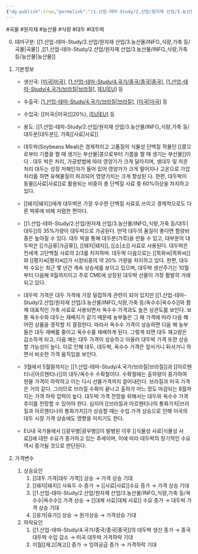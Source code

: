 ```yaml
---
{"dg-publish":true,"permalink":"/1.산업-테마-Study/2.산업/원자재 산업/3.농산물/INFO_식량,가축 등/대두박/","created":"2024-11-20T21:02:28.909+09:00","updated":"2025-06-26T13:25:56.500+09:00"}
---
```


#곡물 #원자재 #농산물 #식량 #대두 #대두박

0. 테마구분: [[1.산업-테마-Study/2.산업/원자재 산업/3.농산물/INFO_식량,가축 등/곡물\|곡물]] ,[[1.산업-테마-Study/2.산업/원자재 산업/3.농산물/INFO_식량,가축 등/농산물\|농산물]]

1. 기본정보

	- 생산국: [[미국\|미국]](25%), [[1.산업-테마-Study/4.국가/중국/중국\|중국]](19%), [[1.산업-테마-Study/4.국가/브라질\|브라질]](14%), [[EU\|EU]](7%) 등
	- 수출국: [[1.산업-테마-Study/4.국가/브라질\|브라질]](22%), [[미국\|미국]](15%) 등
	- 수입국: [[미국(\|미국(]]20%), [[EU\|EU]](22%) 등  
	- 용도: [[1.산업-테마-Study/2.산업/원자재 산업/3.농산물/INFO_식량,가축 등/대두분\|대두분]], 가축[[사료\|사료]]

	- 대두박(Soybeans Meal)은 경제적이고 고품질의 식물성 단백질 작물인 [[콩으로부터 기름을 짤 때 생기는 부산물\|콩으로부터 기름을 짤 때 생기는 부산물]]이다 . 대두 박은 처리, 가공방법에 따라 영양가가 크게 달라지며, 생대두 및 저온처리 대두는 성장 저해인자가 들어 있어 영양가가 크게 떨어지나 고온으로 가압처리를 하면 유해물질이 파괴되어 영양가치는 크게 향상된 다. 한편, 대두박이 동물[[사료\|사료]]로 활용되는 비중이 총 단백질 사료 중 60%이상을 차지하고 있다. 
	- [[돼지\|돼지]]에게 대두박은 가장 우수한 단백질 사료로 쓰이고 경제적으로도 다른 박류에 비해 저렴한 편이다. 
	- [[1.산업-테마-Study/2.산업/원자재 산업/3.농산물/INFO_식량,가축 등/대두\|대두]]의 35%가량이 대두박으로 가공된다. 만약 대두의 품질이 좋다면 함량비중은 높아질 수 있다. 대두 박을 통해 대두분(가루)을 만들 수 있고, 대부분의 대두박은 [[가금류\|가금류]], [[돼지\|돼지]], [[소\|소]] 사료로 사용된다. 대두박은 전세계 고단백질 사료의 2/3를 차지하며. 대두박 다음으로는 [[목화씨\|목화씨]]와 [[평지씨\|평지씨]]가 시장비중의 약 20% 가량을 차지하고 있다. 한편, 대두박 수요는 최근 몇 년간 계속 상승세를 보이고 있으며, 대두박 생산주기는 10월부터 다음해 9월까지이고 주로 CME에 상장된 대두박 선물이 가장 활발히 거래되고 있다. 
	- 대두박 가격은 대두 가격에 가장 밀접하게 관련이 되어 있지만 [[1.산업-테마-Study/2.산업/원자재 산업/3.농산물/INFO_식량,가축 등/옥수수\|옥수수]]와 함께 대표적인 가축 사료로 사용되면서 옥수수 가격과도 높은 상관도를 보인다. 보통 옥수수와 대두는 재배지가 같기 때문에 농부들은 그 해 가격에 따라 다음 해 어떤 상품을 경작할 지 결정한다. 따라서 옥수수 가격이 상승하면 다음 해 농부들은 대두 재배를 줄이고 옥수수를 재배하게 된다. 그렇게 되면 대두 재고량은 감소하게 되고, 다음 해는 대두 가격이 상승하고 아울러 대두박 가격 또한 상승할 가능성이 높다. 이로 인해 대두, 대두박, 옥수수 가격은 앞서거니 뒤서거니 하면서 비슷한 가격 움직임을 보인다. 
	- 3월에서 5월말까지는 [[1.산업-테마-Study/4.국가/브라질\|브라질]]과 [[아르헨티나\|아르헨티나]]의 대두/옥수수 수확철이다. 수확철에는 출하량이 증가하여 현물 가격이 하락하고 이는 다시 선물가격까지 끌어내린다. 브라질과 미국 가격은 거의 같다. 그러므로 브라질 수확이 끝나고 출하가 어느 정도 마감되는 8월까지는 가격 하락 압력이 높다. 대두박 가격 전망을 위해서는 대두와 옥수수 가격 추이를 전망할 수 있어야 한다. 심지어 [[브라질과 아르헨티나의 통화가치\|브라질과 아르헨티나의 통화가치]]가 상승할 때는 수입 가격 상승으로 인해 미국의 대두 시장 가격 상승에도 영향을 미치기도 한다. 
	- EU내 국가들에서 [[광우병\|광우병]]이 발병된 이후 [[식물성 사료\|식물성 사료]]에 대한 수요가 증가하고 있는 추세이며, 이에 따라 대두박의 장기적인 수요 역시 증가될 것으로 판단된다.

2. 가격변수
	1. 상승요인
		1. [[대두 가격\|대두 가격]] 상승 → 가격 상승 기대 
		2. [[돼지\|돼지]] 사육두 수 증가 → [[사료\|사료]]수요 증가 → 가격 상승 기대
		3. [[1.산업-테마-Study/2.산업/원자재 산업/3.농산물/INFO_식량,가축 등/옥수수\|옥수수]] 가격 상승 → [[대체 사료\|대체 사료]] 수요 증가 → 대두박 가격 상승 기대 
		4. [[유가\|유가]] 상승 → 원가상승 → 가격상승 기대
	2. 하락요인
		1. [[1.산업-테마-Study/4.국가/중국/중국\|중국]]의 대두박 생산 증가 → 중국 대두박 수입 감소 → 미국 대두박 가격하락 기대
		2. 이월[[재고\|재고]] 증가 → 잉여공급 증가 → 가격하락 기대
